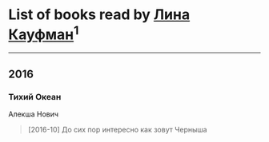# List of books read by [Лина Кауфман](http://vk.com/id143278479)<sup>1</sup>
---

## 2016

### Тихий Океан
Алекша Нович
> [2016-10] До сих пор интересно как зовут Черныша



